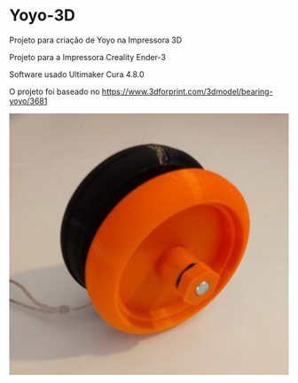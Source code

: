 # Yoyo-3D

Projeto para criação de Yoyo na Impressora 3D

Projeto para a Impressora Creality Ender-3

Software usado Ultimaker Cura 4.8.0

O projeto foi baseado no https://www.3dforprint.com/3dmodel/bearing-yoyo/3681

![Screenshot](yoyo.jpeg)



